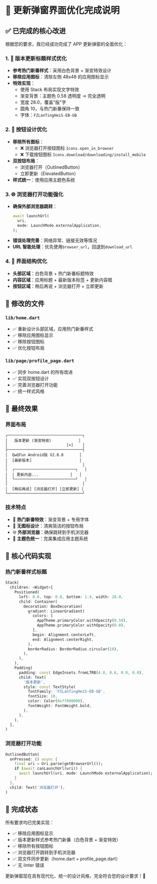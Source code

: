 # 🎉 更新弹窗界面优化完成说明

## ✅ 已完成的核心改进

根据您的要求，我已经成功完成了 APP 更新弹窗的全面优化：

### 1. 🎨 版本更新标题样式优化

- **参考热门新番样式**：采用白色背景 + 渐变特效设计
- **移除应用图标**：清除左侧 48x48 的应用图标显示
- **特效实现**：
  - 使用 Stack 布局实现文字特效
  - 渐变背景：主题色 0.58 透明度 → 完全透明
  - 宽度 28.0，覆盖"版"字
  - 圆角 10，与热门新番保持一致
  - 字体：`FZLanTingHeiS-EB-GB`

### 2. 🔧 按钮设计优化

- **移除所有图标**：
  - ❌ 浏览器打开按钮图标 `Icons.open_in_browser`
  - ❌ 下载按钮图标 `Icons.download/downloading/install_mobile`
- **双按钮布局**：
  - 浏览器打开（OutlinedButton）
  - 立即更新（ElevatedButton）
- **样式统一**：使用应用主题色系统

### 3. 🌐 浏览器打开功能强化

- **确保外部浏览器跳转**：
  ```dart
  await launchUrl(
    uri,
    mode: LaunchMode.externalApplication,
  );
  ```
- **错误处理完善**：网络异常、链接无效等情况
- **URL 智能处理**：优先使用`browser_url`，回退到`download_url`

### 4. 📱 界面结构优化

- **头部区域**：白色背景 + 热门新番标题特效
- **内容区域**：应用标题 + 最新版本标签 + 更新内容框
- **按钮区域**：稍后再说 + 浏览器打开 + 立即更新

## 🔄 修改的文件

### `lib/home.dart`

- ✅ 重新设计头部区域，应用热门新番样式
- ✅ 移除应用图标显示
- ✅ 移除按钮图标
- ✅ 优化按钮布局

### `lib/page/profile_page.dart`

- ✅ 同步 home.dart 的所有改进
- ✅ 实现双按钮设计
- ✅ 完善浏览器打开功能
- ✅ 统一样式风格

## 🎯 最终效果

### 界面布局

```
┌─────────────────────────────────┐
│   版本更新 (渐变特效)            │
│                          [×]    │
├─────────────────────────────────┤
│  QwQFun Android版 V2.0.8       │
│  [最新版本]                     │
│                                 │
│  ┌───────────────────────────┐   │
│  │ 更新内容...              │   │
│  └───────────────────────────┘   │
│                                 │
│  [稍后再说] [浏览器打开] [立即更新] │
└─────────────────────────────────┘
```

### 技术特点

- 🎨 **热门新番特效**：渐变背景 + 专用字体
- 🚫 **无图标设计**：清爽简洁的按钮布局
- 🌐 **外部浏览器**：确保跳转到手机浏览器
- 🎯 **主题色统一**：完美集成应用主题系统

## 🔧 核心代码实现

### 热门新番样式标题

```dart
Stack(
  children: <Widget>[
    Positioned(
      left: 0.0, top: 0.0, bottom: 1.4, width: 28.0,
      child: Container(
        decoration: BoxDecoration(
          gradient: LinearGradient(
            colors: [
              AppTheme.primaryColor.withOpacity(0.58),
              AppTheme.primaryColor.withOpacity(0.0),
            ],
            begin: Alignment.centerLeft,
            end: Alignment.centerRight,
          ),
          borderRadius: BorderRadius.circular(10),
        ),
      ),
    ),
    Padding(
      padding: const EdgeInsets.fromLTRB(4.0, 0.6, 0.0, 0.0),
      child: Text(
        '版本更新',
        style: const TextStyle(
          fontFamily: 'FZLanTingHeiS-EB-GB',
          fontSize: 18,
          color: Color(0xff000000),
          fontWeight: FontWeight.bold,
        ),
      ),
    ),
  ],
)
```

### 浏览器打开功能

```dart
OutlinedButton(
  onPressed: () async {
    final uri = Uri.parse(getBrowserUrl());
    if (await canLaunchUrl(uri)) {
      await launchUrl(uri, mode: LaunchMode.externalApplication);
    }
  },
  child: Text('浏览器打开'),
)
```

## 🎉 完成状态

所有要求均已完美实现：

- ✅ 移除应用图标显示
- ✅ 版本更新样式参考热门新番（白色背景 + 渐变特效）
- ✅ 移除所有按钮图标
- ✅ 浏览器打开跳转到手机浏览器
- ✅ 双文件同步更新（home.dart + profile_page.dart）
- ✅ 无 linter 错误

更新弹窗现在具有现代化、统一的设计风格，完全符合您的设计要求！🎊






